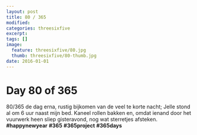 ```yaml
---
layout: post
title: 80 / 365
modified:
categories: threesixfive
excerpt:
tags: []
image:
  feature: threesixfive/80.jpg
  thumb: threesixfive/80-thumb.jpg
date: 2016-01-01
---
```


# Day 80 of 365

80/365 de dag erna, rustig bijkomen van de veel te korte nacht; Jelle stond al om 6 uur naast mijn bed. Kaneel rollen bakken en, omdat ienand door het vuurwerk heen sliep gisteravond, nog wat sterretjes afsteken. **\#happynewyear** **\#365** **\#365project** **\#365days**
